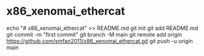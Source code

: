 # x86_xenomai_ethercat
echo "# x86_xenomai_ethercat" >> README.md
git init
git add README.md
git commit -m "first commit"
git branch -M main
git remote add origin https://github.com/smfan2011/x86_xenomai_ethercat.git
git push -u origin main
